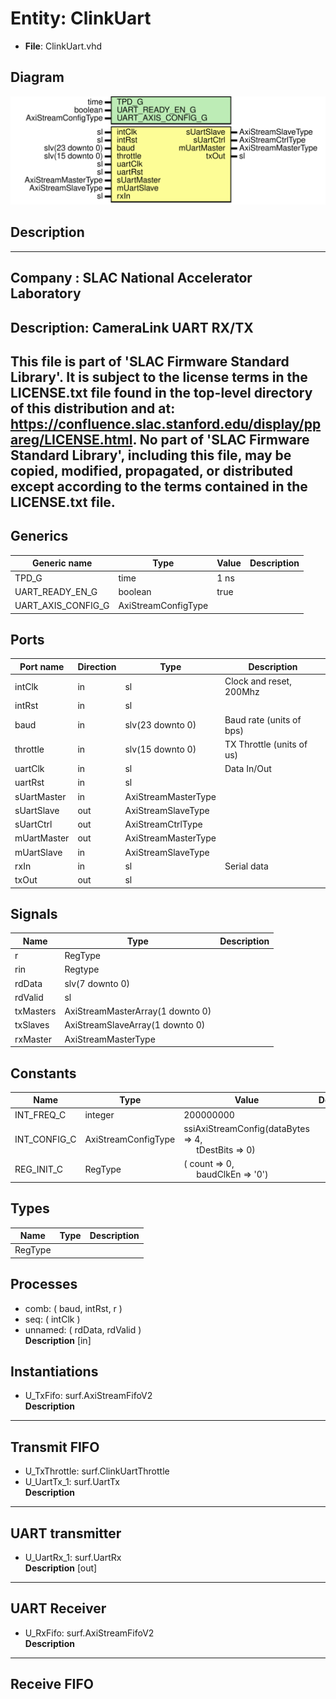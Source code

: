 # Entity: ClinkUart

- **File**: ClinkUart.vhd
## Diagram

![Diagram](ClinkUart.svg "Diagram")
## Description

-----------------------------------------------------------------------------
 Company    : SLAC National Accelerator Laboratory
-----------------------------------------------------------------------------
 Description:
 CameraLink UART RX/TX
-----------------------------------------------------------------------------
 This file is part of 'SLAC Firmware Standard Library'.
 It is subject to the license terms in the LICENSE.txt file found in the
 top-level directory of this distribution and at:
    https://confluence.slac.stanford.edu/display/ppareg/LICENSE.html.
 No part of 'SLAC Firmware Standard Library', including this file,
 may be copied, modified, propagated, or distributed except according to
 the terms contained in the LICENSE.txt file.
-----------------------------------------------------------------------------
## Generics

| Generic name       | Type                | Value | Description |
| ------------------ | ------------------- | ----- | ----------- |
| TPD_G              | time                | 1 ns  |             |
| UART_READY_EN_G    | boolean             | true  |             |
| UART_AXIS_CONFIG_G | AxiStreamConfigType |       |             |
## Ports

| Port name   | Direction | Type                | Description                |
| ----------- | --------- | ------------------- | -------------------------- |
| intClk      | in        | sl                  | Clock and reset, 200Mhz    |
| intRst      | in        | sl                  |                            |
| baud        | in        | slv(23 downto 0)    |  Baud rate (units of bps)  |
| throttle    | in        | slv(15 downto 0)    |  TX Throttle (units of us) |
| uartClk     | in        | sl                  | Data In/Out                |
| uartRst     | in        | sl                  |                            |
| sUartMaster | in        | AxiStreamMasterType |                            |
| sUartSlave  | out       | AxiStreamSlaveType  |                            |
| sUartCtrl   | out       | AxiStreamCtrlType   |                            |
| mUartMaster | out       | AxiStreamMasterType |                            |
| mUartSlave  | in        | AxiStreamSlaveType  |                            |
| rxIn        | in        | sl                  | Serial data                |
| txOut       | out       | sl                  |                            |
## Signals

| Name      | Type                             | Description |
| --------- | -------------------------------- | ----------- |
| r         | RegType                          |             |
| rin       | Regtype                          |             |
| rdData    | slv(7 downto 0)                  |             |
| rdValid   | sl                               |             |
| txMasters | AxiStreamMasterArray(1 downto 0) |             |
| txSlaves  | AxiStreamSlaveArray(1 downto 0)  |             |
| rxMaster  | AxiStreamMasterType              |             |
## Constants

| Name         | Type                | Value                                                                                   | Description |
| ------------ | ------------------- | --------------------------------------------------------------------------------------- | ----------- |
| INT_FREQ_C   | integer             |  200000000                                                                              |             |
| INT_CONFIG_C | AxiStreamConfigType |  ssiAxiStreamConfig(dataBytes => 4,<br><span style="padding-left:20px"> tDestBits => 0) |             |
| REG_INIT_C   | RegType             |  (       count     => 0,<br><span style="padding-left:20px">       baudClkEn => '0')    |             |
## Types

| Name    | Type | Description |
| ------- | ---- | ----------- |
| RegType |      |             |
## Processes
- comb: ( baud, intRst, r )
- seq: ( intClk )
- unnamed: ( rdData, rdValid )
</br>**Description**
 [in] 
## Instantiations

- U_TxFifo: surf.AxiStreamFifoV2
</br>**Description**
-----------------------------------------------------------------------------------------------
 Transmit FIFO
-----------------------------------------------------------------------------------------------

- U_TxThrottle: surf.ClinkUartThrottle
- U_UartTx_1: surf.UartTx
</br>**Description**
-----------------------------------------------------------------------------------------------
 UART transmitter
-----------------------------------------------------------------------------------------------

- U_UartRx_1: surf.UartRx
</br>**Description**
 [out]
-----------------------------------------------------------------------------------------------
 UART Receiver
-----------------------------------------------------------------------------------------------

- U_RxFifo: surf.AxiStreamFifoV2
</br>**Description**
-----------------------------------------------------------------------------------------------
 Receive FIFO
-----------------------------------------------------------------------------------------------

